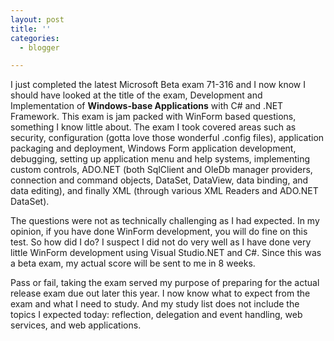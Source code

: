 ```yaml
---
layout: post
title: ''
categories:
  - blogger

---
```


I just completed the latest Microsoft Beta exam 71-316 and I now know I should have looked at the title of the exam, Development and Implementation of **Windows-base Applications** with C# and .NET Framework.  This exam is jam packed with WinForm based questions, something I know little about.  The exam I took covered areas such as security, configuration (gotta love those wonderful .config files), application packaging and deployment, Windows Form application development, debugging, setting up application menu and help systems, implementing custom controls, ADO.NET (both SqlClient and OleDb manager providers, connection and command objects, DataSet, DataView, data binding, and data editing), and finally XML (through various XML Readers and ADO.NET DataSet).

The questions were not as technically challenging as I had expected.  In my opinion, if you have done WinForm development, you will do fine on this test.  So how did I do?  I suspect I did not do very well as I have done very little WinForm development using Visual Studio.NET and C#.  Since this was a beta exam, my actual score will be sent to me in 8 weeks.

Pass or fail, taking the exam served my purpose of preparing for the actual release exam due out later this year.  I now know what to expect from the exam and what I need to study.  And my study list does not include the topics I expected today: reflection, delegation and event handling, web services, and web applications.
